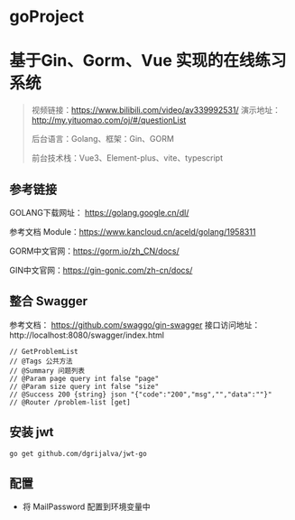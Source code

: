 # goProject
# 基于Gin、Gorm、Vue 实现的在线练习系统

> 视频链接：https://www.bilibili.com/video/av339992531/
> 演示地址：http://my.yituomao.com/oj/#/questionList
> 
> 后台语言：Golang、框架：Gin、GORM
> 
> 前台技术栈：Vue3、Element-plus、vite、typescript

## 参考链接
GOLANG下载网址： https://golang.google.cn/dl/

参考文档 Module：https://www.kancloud.cn/aceld/golang/1958311

GORM中文官网：https://gorm.io/zh_CN/docs/

GIN中文官网：https://gin-gonic.com/zh-cn/docs/

## 整合 Swagger
参考文档： https://github.com/swaggo/gin-swagger
接口访问地址：http://localhost:8080/swagger/index.html
```text
// GetProblemList
// @Tags 公共方法
// @Summary 问题列表
// @Param page query int false "page"
// @Param size query int false "size"
// @Success 200 {string} json "{"code":"200","msg","","data":""}"
// @Router /problem-list [get]
```

## 安装 jwt
```shell
go get github.com/dgrijalva/jwt-go
```

## 配置 
+ 将 MailPassword 配置到环境变量中
